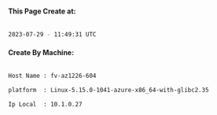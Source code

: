 
   
#### This Page Create at:

```bash

2023-07-29 - 11:49:31 UTC

```

#### Create By Machine:

```bash

Host Name : fv-az1226-604

platform  : Linux-5.15.0-1041-azure-x86_64-with-glibc2.35

Ip Local  : 10.1.0.27

```

